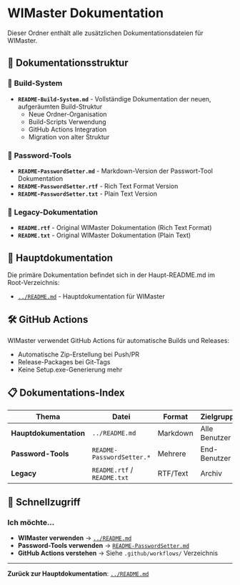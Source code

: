 # WIMaster Dokumentation

Dieser Ordner enthält alle zusätzlichen Dokumentationsdateien für WIMaster.

## 📁 Dokumentationsstruktur

### 🚀 **Build-System**
- **`README-Build-System.md`** - Vollständige Dokumentation der neuen, aufgeräumten Build-Struktur
  - Neue Ordner-Organisation
  - Build-Scripts Verwendung
  - GitHub Actions Integration
  - Migration von alter Struktur

### 🔐 **Password-Tools**
- **`README-PasswordSetter.md`** - Markdown-Version der Passwort-Tool Dokumentation
- **`README-PasswordSetter.rtf`** - Rich Text Format Version
- **`README-PasswordSetter.txt`** - Plain Text Version

### 📖 **Legacy-Dokumentation**
- **`README.rtf`** - Original WIMaster Dokumentation (Rich Text Format)
- **`README.txt`** - Original WIMaster Dokumentation (Plain Text)

## 🔗 **Hauptdokumentation**

Die primäre Dokumentation befindet sich in der Haupt-README.md im Root-Verzeichnis:
- [`../README.md`](../README.md) - Hauptdokumentation für WIMaster

## 🛠️ **GitHub Actions**

WIMaster verwendet GitHub Actions für automatische Builds und Releases:
- Automatische Zip-Erstellung bei Push/PR 
- Release-Packages bei Git-Tags
- Keine Setup.exe-Generierung mehr

## 📋 **Dokumentations-Index**

| Thema | Datei | Format | Zielgruppe |
|-------|-------|--------|------------|
| **Hauptdokumentation** | `../README.md` | Markdown | Alle Benutzer |
| **Password-Tools** | `README-PasswordSetter.*` | Mehrere | End-Benutzer |
| **Legacy** | `README.rtf` / `README.txt` | RTF/Text | Archiv |

## 🎯 **Schnellzugriff**

### **Ich möchte...**

- **WIMaster verwenden** → [`../README.md`](../README.md)
- **Password-Tools verwenden** → [`README-PasswordSetter.md`](README-PasswordSetter.md)
- **GitHub Actions verstehen** → Siehe `.github/workflows/` Verzeichnis

---

**Zurück zur Hauptdokumentation**: [`../README.md`](../README.md)
